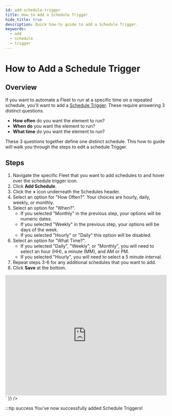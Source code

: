 ```yaml
---
id: add-schedule-trigger
title: How to Add a Schedule Trigger
hide_title: true
description: Quick how-to guide to add a Schedule Trigger.
keywords:
  - add
  - schedule
  - trigger
---
```


# How to Add a Schedule Trigger

## Overview

If you want to automate a Fleet to run at a specific time on a repeated schedule, you'll want to add a [Schedule Trigger](../../reference/triggers/schedule-triggers.md). These require answering 3 distinct questions.

- **How often** do you want the element to run?
- **When do** you want the element to run?
- **What time** do you want the element to run?

These 3 questions together define one distinct schedule. This how to guide will walk you through the steps to edit a schedule Trigger.

## Steps

1. Navigate the specific Fleet that you want to add schedules to and hover over the schedule trigger icon.
2. Click **Add Schedule**.
3. Click the **+** icon underneath the Schedules header.
4. Select an option for "How Often?". Your choices are hourly, daily, weekly, or monthly.
5. Select an option for "When?".
   - If you selected "Monthly" in the previous step, your options will be numeric dates.
   - If you selected "Weekly" in the previous step, your options will be days of the week.
   - If you selected "Hourly" or "Daily" this option will be disabled.
6. Select an option for "What Time?".
   - If you selected "Daily", "Weekly", or "Monthly", you will need to select an hour \(HH\), a minute \(MM\), and AM or PM.
   - If you selected "Hourly", you will need to select a 5 minute interval.
7. Repeat steps 3-6 for any additional schedules that you want to add.
8. Click **Save** at the bottom.

<div dangerouslySetInnerHTML={{ __html: `<div style="position: relative; padding-bottom: calc(66.66666666666666% + 41px); height: 0;"><iframe src="https://demo.arcade.software/a9q9qVEbrqIhWXdchPat?embed" frameborder="0" loading="lazy" webkitallowfullscreen mozallowfullscreen allowfullscreen style="position: absolute; top: 0; left: 0; width: 100%; height: 100%;color-scheme: light;" title="How to Add a Schedule Trigger"></iframe></div>` }} />



:::tip success
You've now successfully added Schedule Triggers!
